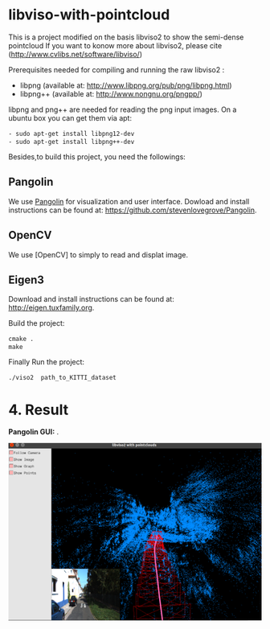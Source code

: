 # libviso-with-pointcloud
This is a project modified on the basis libviso2 to show the semi-dense pointcloud
If you want to konow  more about libviso2, please cite (http://www.cvlibs.net/software/libviso/)

Prerequisites needed for compiling and running the raw libviso2 :

- libpng (available at: http://www.libpng.org/pub/png/libpng.html)
- libpng++ (available at: http://www.nongnu.org/pngpp/)

libpng and png++ are needed for reading the png input images. On a ubuntu
box you can get them via apt:
```
- sudo apt-get install libpng12-dev
- sudo apt-get install libpng++-dev
```

Besides,to build this project, you need the followings:

## Pangolin
We use [Pangolin](https://github.com/stevenlovegrove/Pangolin) for visualization and user interface. 
Dowload and install instructions can be found at: https://github.com/stevenlovegrove/Pangolin.

## OpenCV
We use [OpenCV] to simply to read and displat image.

## Eigen3
Download and install instructions can be found at: http://eigen.tuxfamily.org. 


Build the project:
```
cmake .
make 
```


Finally Run the project:

```
./viso2  path_to_KITTI_dataset
```

# 4. Result
**Pangolin GUI:** .  
 
![](https://github.com/SongJiaxinHIT/libviso-with-pointcloud/raw/master/image/result.png)  
